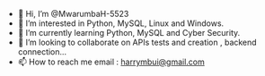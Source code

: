 - 👋 Hi, I’m @MwarumbaH-5523
- 👀 I’m interested in Python, MySQL, Linux and Windows.
- 🌱 I’m currently learning Python, MySQL and Cyber Security.
- 💞️ I’m looking to collaborate on APIs tests and creation , backend connection...
- 📫 How to reach me email : harrymbui@gmail.com

<!---
MwarumbaH-5523/MwarumbaH-5523 is a ✨ special ✨ repository because its `README.md` (this file) appears on your GitHub profile.
You can click the Preview link to take a look at your changes.
--->
